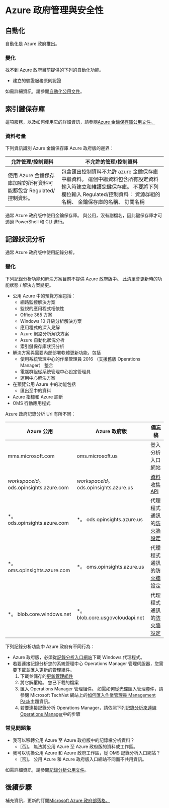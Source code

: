 <properties
    pageTitle="Azure 政府文件 |Microsoft Azure"
    description="此提供功能及的比較開發 Azure 政府版的應用程式"
    services="Azure-Government"
    cloud="gov" 
    documentationCenter=""
    authors="scooxl"
    manager="zakramer"
    editor=""/>
<tags
    ms.service="multiple"
    ms.devlang="na"
    ms.topic="article"
    ms.tgt_pltfrm="na"
    ms.workload="azure-government"
    ms.date="10/25/2016"
    ms.author="scooxl"/>
#  <a name="azure-government-management-and-security"></a>Azure 政府管理與安全性

## <a name="automation"></a>自動化

自動化是 Azure 政府推出。

### <a name="variations"></a>變化

找不到 Azure 政府目前提供的下列的自動化功能。

+ 建立的驗證服務原則認證

如需詳細資訊，請參閱[自動化公用文件](../automation/automation-intro.md)。


##  <a name="key-vault"></a>索引鍵保存庫
這項服務，以及如何使用它的詳細資訊，請參閱<a href="https://azure.microsoft.com/documentation/services/key-vault">Azure 金鑰保存庫公用文件。</a>
### <a name="data-considerations"></a>資料考量
下列資訊識別 Azure 金鑰保存庫 Azure 政府版的邊界︰

| 允許管理/控制資料 | 不允許的管理/控制資料 |
|--------------------------------------------------------------------------------------|-----------------------------------------------------------------------------------------------------------------------------------------------------------------------------------------------------------------------------------------------------------------------------------------------------------------|
| 使用 Azure 金鑰保存庫加密的所有資料可能都包含 Regulated/控制資料。 | 包含匯出控制資料不允許 azure 金鑰保存庫中繼資料。 這個中繼資料包含所有設定資料輸入時建立和維護您鍵保存庫。  不要將下列欄位輸入 Regulated/控制資料︰ 資源群組的名稱、 金鑰保存庫的名稱、 訂閱名稱 |

通常 Azure 政府版中使用金鑰保存庫。 與公用，沒有副檔名，因此鍵保存庫才可透過 PowerShell 和 CLI 進行。
## <a name="log-analytics"></a>記錄狀況分析
通常 Azure 政府版中使用記錄分析。 

### <a name="variations"></a>變化

下列記錄分析功能和解決方案目前不提供 Azure 政府版中。 此清單會更新時的功能狀態 / 解決方案變更。

+ 公用 Azure 中的預覽方案包括︰
  - 網路監控解決方案
  - 監視的應用程式相依性
  - Office 365 方案
  - Windows 10 升級分析解決方案
  - 應用程式的深入見解
  - Azure 網路分析解決方案
  - Azure 自動化狀況分析
  - 索引鍵保存庫狀況分析
+ 解決方案與需要內部部署軟體更新功能，包括
  - 使用系統管理中心的作業管理員 2016 （支援舊版 Operations Manager） 整合
  - 電腦群組從系統管理中心設定管理員
  - 運用中心解決方案
+ 在預覽公用 Azure 中的功能包括
  - 匯出至中的資料
+ Azure 指標和 Azure 診斷
+ OMS 行動應用程式

Azure 政府記錄分析 Url 有所不同︰

| Azure 公用 | Azure 政府版 | 備忘稿 |
|--------------|------------------|-------|
| mms.microsoft.com | oms.microsoft.us | 登入分析入口網站 |
| *workspaceId*。 ods.opinsights.azure.com | *workspaceId*。 ods.opinsights.azure.us | [資料收集 API](../log-analytics/log-analytics-data-collector-api.md) 
| \*。 ods.opinsights.azure.com | \*。 ods.opinsights.azure.us | 代理程式通訊的[防火牆設定](../log-analytics/log-analytics-proxy-firewall.md) |
| \*。 oms.opinsights.azure.com | \*。 oms.opinsights.azure.us | 代理程式通訊的[防火牆設定](../log-analytics/log-analytics-proxy-firewall.md) |
| \*。 blob.core.windows.net | \*。 blob.core.usgovcloudapi.net | 代理程式通訊的[防火牆設定](../log-analytics/log-analytics-proxy-firewall.md) |


下列記錄分析功能中 Azure 政府有不同行為︰

+ Azure 政府版，必須從[記錄分析入口網站](https://oms.microsoft.us)下載 Windows 代理程式。
+ 若要連接記錄分析您的系統管理中心 Operations Manager 管理伺服器，您需要下載並匯入更新的管理組件。
  1. 下載並儲存的[更新管理組件](http://go.microsoft.com/fwlink/?LinkId=828749)
  2. 將它解壓縮。 您已下載的檔案
  3. 匯入 Operations Manager 管理組件。 如需如何從光碟匯入管理套件，請參閱 Microsoft TechNet 網站上的[如何匯入作業管理員 Management Pack](http://technet.microsoft.com/library/hh212691.aspx)主題資訊。
  4. 若要連接記錄分析 Operations Manager，請依照下列[記錄分析來連線 Operations Manager](../log-analytics/log-analytics-om-agents.md)中的步驟 



### <a name="frequently-asked-questions"></a>常見問題集

+ 我可以移轉公用 Azure 至 Azure 政府版中的記錄檔分析資料？
  - [否]。 無法將公用 Azure 至 Azure 政府版的資料或工作區。
+ 我可以切換公用 Azure 和 Azure 政府工作區，從 OMS 記錄分析入口網站？
  - [否]。 公用 Azure 和 Azure 政府版入口網站不同而不共用資訊。 

如需詳細資訊，請參閱[記錄分析公用文件](../log-analytics/log-analytics-overview.md)。

## <a name="next-steps"></a>後續步驟

補充資訊，更新的訂閱<a href="https://blogs.msdn.microsoft.com/azuregov/">Microsoft Azure 政府部落格。</a>
 

